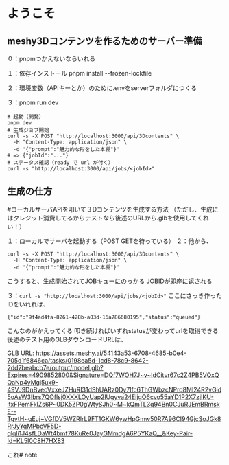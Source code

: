 # ようこそ

## meshy3Dコンテンツを作るためのサーバー準備
０：pnpmつかえないならいれる

１：依存インストール
pnpm install --frozen-lockfile


２：環境変数（APIキーとか）のために.envをserverフォルダにつくる

３：pnpm run dev

```
# 起動（開発）
pnpm dev
# 生成ジョブ開始
curl -s -X POST "http://localhost:3000/api/3Dcontents" \
  -H "Content-Type: application/json" \
  -d '{"prompt":"魅力的な形をした本棚"}'
# => {"jobId":"..."}
# ステータス確認（ready で url が付く）
curl -s "http://localhost:3000/api/jobs/<jobId>"
```

## 生成の仕方
#ローカルサーバAPIを叩いて３Dコンテンツを生成する方法
（ただし、生成にはクレジット消費してるからテストなら後述のURLから.glbを使用してくれい！）

１：ローカルでサーバを起動する（POST GETを待っている）
２：他から、
```
curl -s -X POST "http://localhost:3000/api/3Dcontents" \
  -H "Content-Type: application/json" \
  -d '{"prompt":"魅力的な形をした本棚"}'
```

こうすると、生成開始されてJOBキューにのっかる
JOBIDが即座に返される

３：```curl -s "http://localhost:3000/api/jobs/<jobId>"```
ここにさっき作ったIDをいれれば、
```
{"id":"9f4ad4fa-8261-428b-a03d-16a786680195","status":"queued"}
```

こんなのがかえってくる
叩き続ければいずれstatusが変わってurlを取得できる
後述のテスト用のGLBダウンロードURLは、

GLB URL: https://assets.meshy.ai/54143a53-6708-4685-b0e4-705d1f6846ca/tasks/0198ea5d-1cd8-78c9-8642-2dd7beabcb7e/output/model.glb?Expires=4909852800&Signature=DQf7WOH7J~v~IdCitvr67c2Z4PB5VQxQQaNp4yMgj5ux9-49VJ9DnBveoVxxeJZHuRI31dShUARz0Dy7Ifc6ThGWbzcNPrd8MI24R2vGid5oAsW3lbrs7QOflsj0XXXLOyUap2lUgyva24EijgO6cvo55aYD1P2X7zjIKU-itxFPemFklZs6P~0DK5ZP0gWtySJh0~M~kQmTL3q94Bn0CJuRJEmBRmskE--TgvtH~qEuj~VGfDV5WZRIrL9FT1GKW6ywHpGmw50R7A96CI94GjcSoJGk8RrJyYqMPbcVF5D-qlqli1J4sfLDaWt4bmf78KuRe0JayGMmdgA6P5YKaQ__&Key-Pair-Id=KL5I0C8H7HX83


これ# note

